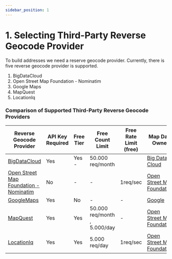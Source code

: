 ```yaml
---
sidebar_position: 1
---
```


# 1. Selecting Third-Party Reverse Geocode Provider

To build addresses we need a reserve geocode provider. Currently, there is five reverse geocode provider is supported.

1. BigDataCloud
2. Open Street Map Foundation - Nominatim
3. Google Maps
4. MapQuest
5. LocationIq

### Comparison of Supported Third-Party Reverse Geocode Providers

| Reverse Geocode Provider                                                                         | API Key Required | Free Tier | Free Count Limit             | Free Rate Limit (free) | Map Data Owner                                                                        |
|--------------------------------------------------------------------------------------------------|------------------|-----------|------------------------------|------------------------|---------------------------------------------------------------------------------------|
| [BigDataCloud](https://www.bigdatacloud.com/geocoding-apis/reverse-geocode-to-city-api/)         | Yes              | Yes -     | 50.000 req/month             |                        | [Big Data Cloud](https://www.bigdatacloud.com/about-us/)                              |
| [Open Street Map Foundation - Nominatim](https://nominatim.org/release-docs/latest/api/Reverse/) | No               | -         | -                            | 1req/sec               | [Open Street Map Foundation](https://en.wikipedia.org/wiki/OpenStreetMap_Foundation/) |
| [GoogleMaps](https://developers.google.com/maps/documentation/geocoding/overview/)               | Yes              | No        | -                            | -                      | [Google](https://en.wikipedia.org/wiki/Google_Maps/)                                  |
| [MapQuest](https://developer.mapquest.com/documentation/open/nominatim-search/reverse/)          | Yes              | Yes       | 50.000 req/month , 5.000/day | -                      | [Open Street Map Foundation](https://en.wikipedia.org/wiki/OpenStreetMap_Foundation/) |
| [LocationIq](https://locationiq.com/sandbox/geocoding/reverse/)                                  | Yes              | Yes       | 5.000 req/day                | 1req/sec               | [Open Street Map Foundation](https://en.wikipedia.org/wiki/OpenStreetMap_Foundation/) |     